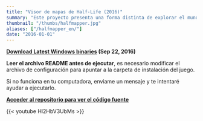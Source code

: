 ```yaml
---
title: "Visor de mapas de Half-Life (2016)"
summary: "Este proyecto presenta una forma distinta de explorar el mundo del juego Half-Life. Permite el renderizado en tiempo real de todas las instalaciones de Black Mesa Research Facility."
thumbnail: "/thumbs/halfmapper.jpg"
aliases: ["/halfmapper_en/"]
date: "2016-01-01"
---
```

	
**[Download Latest Windows binaries](https://github.com/gzalo/HalfMapper/releases/tag/v0.1) (Sep 22, 2016)**

**Leer el archivo README antes de ejecutar**, es necesario modificar el archivo de configuración para apuntar a la carpeta de instalación del juego.

Si no funciona en tu computadora, enviame un mensaje y te intentaré ayudar a ejecutarlo.

**[Acceder al repositorio para ver el código fuente](https://github.com/gzalo/HalfMapper)**

{{< youtube Hl2HbV3UbMs >}}
